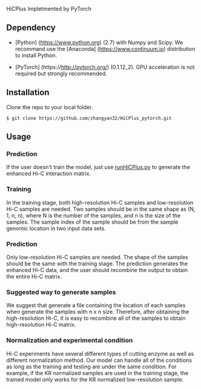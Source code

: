  HiCPlus
Impletmented by PyTorch 

## Dependency

* [Python] (https://www.python.org) (2.7) with Numpy and Scipy. We recommand use the  [Anaconda] (https://www.continuum.io) distribution to install Python. 

* [PyTorch] (https://http://pytorch.org/) (0.1.12_2). GPU acceleration is not required but strongly recommended. 

## Installation
Clone the repo to your local folder. 

```
$ git clone https://github.com/zhangyan32/HiCPlus_pytorch.git

```
## Usage

### Prediction
If the user doesn't train the model, just use [runHiCPlus.py](https://github.com/zhangyan32/HiCPlus_pytorch/blob/master/src/runHiCPlus.py) to generate the enhanced Hi-C interaction matrix. 


### Training
In the training stage, both high-resolution Hi-C samples and low-resolution Hi-C samples are needed. Two samples should be in the same shape as (N, 1, n, n), where N is the number of the samples, and n is the size of the samples. The sample index of the sample should be from the sample genomic location in two input data sets. 

### Prediction
Only low-resolution Hi-C samples are needed. The shape of the samples should be the same with the training stage. The prediction generates the enhanced Hi-C data, and the user should recombine the output to obtain the entire Hi-C matrix. 

### Suggested way to generate samples
We suggest that generate a file containing the location of each samples when generate the samples with n x n size. Therefore, after obtaining the high-resolution Hi-C, it is easy to recombine all of the samples to obtain high-resolution Hi-C matrix. 

### Normalization and experimental condition
Hi-C experiments have several different types of cutting enzyme as well as different normalization method. Our model can handle all of the conditions as long as the training and testing are under the same condition. For example, if the KR normalized samples are used in the training stage, the trained model only works for the KR normalized low-resolution sample. 

